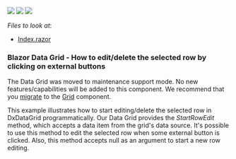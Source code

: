 <!-- default badges list -->
![](https://img.shields.io/endpoint?url=https://codecentral.devexpress.com/api/v1/VersionRange/199044769/22.1.2%2B)
[![](https://img.shields.io/badge/Open_in_DevExpress_Support_Center-FF7200?style=flat-square&logo=DevExpress&logoColor=white)](https://supportcenter.devexpress.com/ticket/details/T802157)
[![](https://img.shields.io/badge/📖_How_to_use_DevExpress_Examples-e9f6fc?style=flat-square)](https://docs.devexpress.com/GeneralInformation/403183)
<!-- default badges end -->
*Files to look at*:

* [Index.razor](./CS/DataGridEditBySeparateButton/Pages/Index.razor)

### Blazor Data Grid - How to edit/delete the selected row by clicking on external buttons

The Data Grid was moved to maintenance support mode. No new features/capabilities will be added to this component. We recommend that you [migrate](https://docs.devexpress.com/Blazor/403162/grid/migrate-from-data-grid-to-grid) to the [Grid](https://docs.devexpress.com/Blazor/403143/grid) component. 

This example illustrates how to start editing/delete the selected row in DxDataGrid programmatically. 
Our Data Grid provides the *StartRowEdit* method, which accepts a data item from the grid's data source. 
It's possible to use this method to edit the selected row when some external button is clicked. 
Also, this method accepts null as an argument to start a new row editing. 
